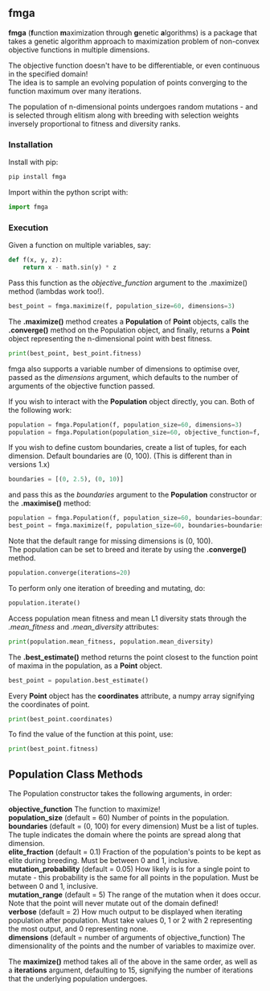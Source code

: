 ## fmga
**fmga** (**f**unction **m**aximization through **g**enetic **a**lgorithms) is a package that takes a genetic algorithm approach to maximization problem of non-convex objective functions in multiple dimensions.
 
The objective function doesn't have to be differentiable, or even continuous in the specified domain!  
The idea is to sample an evolving population of points converging to the function maximum over many iterations.

The population of n-dimensional points undergoes random mutations - and is selected through elitism along with breeding with selection weights inversely proportional to fitness and diversity ranks.


### Installation
Install with pip:
```bash
pip install fmga
```
Import within the python script with:
```python
import fmga
```

### Execution
Given a function on multiple variables, say:
```python
def f(x, y, z):
    return x - math.sin(y) * z
```
Pass this function as the *objective_function* argument to the .maximize() method (lambdas work too!).  

```python
best_point = fmga.maximize(f, population_size=60, dimensions=3)
```

The **.maximize()** method creates a **Population** of **Point** objects, calls the **.converge()** method on the Population object, and finally,
returns a **Point** object representing the n-dimensional point with best fitness.

```python
print(best_point, best_point.fitness)
```

fmga also supports a variable number of dimensions to optimise over, passed as the *dimensions* argument, which defaults to the number of arguments of the objective function passed.

If you wish to interact with the **Population** object directly, you can.
Both of the following work:
```python
population = fmga.Population(f, population_size=60, dimensions=3)
population = fmga.Population(population_size=60, objective_function=f, dimensions=3)
```
If you wish to define custom boundaries, create a list of tuples, for each dimension. Default boundaries are (0, 100). 
(This is different than in versions 1.x)
```python
boundaries = [(0, 2.5), (0, 10)]
```
and pass this as the *boundaries* argument to the **Population** constructor or the **.maximise()** method:
```python
population = fmga.Population(f, population_size=60, boundaries=boundaries)
best_point = fmga.maximize(f, population_size=60, boundaries=boundaries)
```
Note that the default range for missing dimensions is (0, 100).  
The population can be set to breed and iterate by using the **.converge()** method.
```python
population.converge(iterations=20)
```
To perform only one iteration of breeding and mutating, do:
```python
population.iterate()
```
Access population mean fitness and mean L1 diversity stats through the _.mean_fitness_ and _.mean_diversity_ attributes:
```python
print(population.mean_fitness, population.mean_diversity)
```

The **.best_estimate()** method returns the point closest to the function point of maxima in the population, as a **Point** object.
```python
best_point = population.best_estimate()
```
Every **Point** object has the __coordinates__ attribute, a numpy array signifying the coordinates of point.
```python
print(best_point.coordinates)
```
To find the value of the function at this point, use:
```python
print(best_point.fitness)
```

## Population Class Methods
The Population constructor takes the following arguments, in order:

**objective_function** The function to maximize!  
**population_size** (default = 60) Number of points in the population.  
**boundaries** (default = (0, 100) for every dimension) Must be a list of tuples. The tuple indicates the domain where the points are spread along that dimension.    
**elite_fraction** (default = 0.1) Fraction of the population's points to be kept as elite during breeding. Must be between 0 and 1, inclusive.  
**mutation_probability** (default = 0.05) How likely is is for a single point to mutate - this probability is the same for all points in the population.
Must be between 0 and 1, inclusive.  
**mutation_range** (default = 5) The range of the mutation when it does occur. Note that the point will never mutate out of the domain defined!  
**verbose** (default = 2) How much output to be displayed when iterating population after population. Must take values 0, 1 or 2 with 2 representing the most output, and 0 representing none.   
**dimensions** (default = number of arguments of objective_function) The dimensionality of the points and the number of variables to maximize over.
 
The **maximize()** method takes all of the above in the same order, as well as a **iterations** argument,
defaulting to 15, signifying the number of iterations that the underlying population undergoes.
